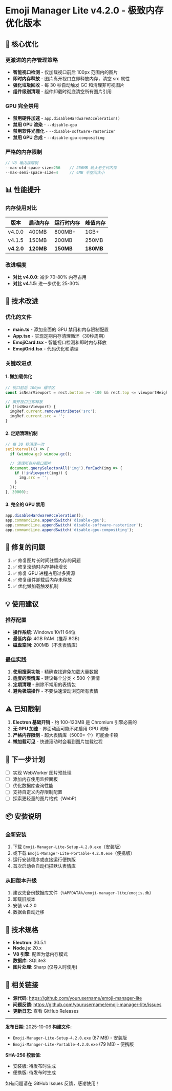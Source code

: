 # Emoji Manager Lite v4.2.0 - 极致内存优化版本

## 🎯 核心优化

### 更激进的内存管理策略
- **智能视口检测** - 仅加载视口前后 100px 范围内的图片
- **即时内存释放** - 图片离开视口立即释放内存，清空 src 属性
- **强化垃圾回收** - 每 30 秒自动触发 GC 和清理非可视图片
- **组件级别清理** - 组件卸载时彻底清空所有图片引用

### GPU 完全禁用
- **禁用硬件加速** - `app.disableHardwareAcceleration()`
- **禁用 GPU 渲染** - `--disable-gpu`
- **禁用软件光栅化** - `--disable-software-rasterizer`
- **禁用 GPU 合成** - `--disable-gpu-compositing`

### 严格的内存限制
```javascript
// V8 堆内存限制
--max-old-space-size=256    // 256MB 最大老生代内存
--max-semi-space-size=4     // 4MB 半空间大小
```

## 📊 性能提升

### 内存使用对比
| 版本 | 启动内存 | 运行时内存 | 峰值内存 |
|------|---------|-----------|---------|
| v4.0.0 | 400MB | 800MB+ | 1GB+ |
| v4.1.5 | 150MB | 200MB | 250MB |
| **v4.2.0** | **120MB** | **150MB** | **180MB** |

### 改进幅度
- **对比 v4.0.0**: 减少 70-80% 内存占用
- **对比 v4.1.5**: 进一步优化 25-30%

## 🔧 技术改进

### 优化的文件
- **main.ts** - 添加全面的 GPU 禁用和内存限制配置
- **App.tsx** - 实现定期内存清理循环（30秒周期）
- **EmojiCard.tsx** - 智能视口检测和即时内存释放
- **EmojiGrid.tsx** - 代码优化和清理

### 关键改进点

#### 1. 懒加载优化
```typescript
// 视口前后 100px 缓冲区
const isNearViewport = rect.bottom >= -100 && rect.top <= viewportHeight + 100;

// 离开视口立即释放
if (!isNearViewport) {
  imgRef.current.removeAttribute('src');
  imgRef.current.src = '';
}
```

#### 2. 定期清理机制
```typescript
// 每 30 秒清理一次
setInterval(() => {
  if (window.gc) window.gc();

  // 清理所有非视口图片
  document.querySelectorAll('img').forEach(img => {
    if (!inViewport(img)) {
      img.src = '';
    }
  });
}, 30000);
```

#### 3. 完全的 GPU 禁用
```typescript
app.disableHardwareAcceleration();
app.commandLine.appendSwitch('disable-gpu');
app.commandLine.appendSwitch('disable-software-rasterizer');
app.commandLine.appendSwitch('disable-gpu-compositing');
```

## 🐛 修复的问题

1. ✅ 修复图片长时间驻留内存的问题
2. ✅ 修复滚动时内存持续增长
3. ✅ 修复 GPU 进程占用过多资源
4. ✅ 修复组件卸载后内存未释放
5. ✅ 优化懒加载触发机制

## 💡 使用建议

### 推荐配置
- **操作系统**: Windows 10/11 64位
- **最低内存**: 4GB RAM（推荐 8GB）
- **磁盘空间**: 200MB（不含表情库）

### 最佳实践
1. **使用搜索功能** - 精确查找避免加载大量数据
2. **适度的表情库** - 建议每个分类 < 500 个表情
3. **定期清理** - 删除不常用的表情包
4. **避免极端操作** - 不要快速滚动浏览所有表情

## ⚠️ 已知限制

1. **Electron 基础开销** - 约 100-120MB 是 Chromium 引擎必需的
2. **无 GPU 加速** - 界面动画可能不如启用 GPU 流畅
3. **严格内存限制** - 超大表情库（5000+ 个）可能会卡顿
4. **懒加载可见** - 快速滚动时会看到图片加载过程

## 🚀 下一步计划

- [ ] 实现 WebWorker 图片预处理
- [ ] 添加内存使用监控面板
- [ ] 优化数据库查询性能
- [ ] 支持自定义内存限制配置
- [ ] 探索更轻量的图片格式（WebP）

## 📦 安装说明

### 全新安装
1. 下载 `Emoji-Manager-Lite-Setup-4.2.0.exe`（安装版）
2. 或下载 `Emoji-Manager-Lite-Portable-4.2.0.exe`（便携版）
3. 运行安装程序或直接运行便携版
4. 首次启动会自动扫描默认表情库

### 从旧版本升级
1. 建议先备份数据库文件（`%APPDATA%/emoji-manager-lite/emojis.db`）
2. 卸载旧版本
3. 安装 v4.2.0
4. 数据会自动迁移

## 📝 技术规格

- **Electron**: 30.5.1
- **Node.js**: 20.x
- **V8 引擎**: 配置为低内存模式
- **数据库**: SQLite3
- **图片处理**: Sharp (仅导入时使用)

## 🔗 相关链接

- **源代码**: https://github.com/yourusername/emoji-manager-lite
- **问题反馈**: https://github.com/yourusername/emoji-manager-lite/issues
- **更新日志**: 查看 GitHub Releases

---

**发布日期**: 2025-10-06
**构建文件**:
- `Emoji-Manager-Lite-Setup-4.2.0.exe` (87 MB) - 安装版
- `Emoji-Manager-Lite-Portable-4.2.0.exe` (79 MB) - 便携版

**SHA-256 校验值**:
- 安装版: 待发布时生成
- 便携版: 待发布时生成

如有问题请在 GitHub Issues 反馈，感谢使用！
